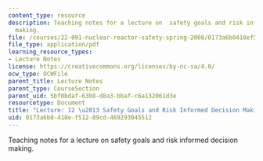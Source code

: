 ```yaml
---
content_type: resource
description: Teaching notes for a lecture on  safety goals and risk informed decision
  making.
file: /courses/22-091-nuclear-reactor-safety-spring-2008/0173a6b0418ef51289cd469293045512_MIT22_091S08_lec12note.pdf
file_type: application/pdf
learning_resource_types:
- Lecture Notes
license: https://creativecommons.org/licenses/by-nc-sa/4.0/
ocw_type: OCWFile
parent_title: Lecture Notes
parent_type: CourseSection
parent_uid: 5bf0bdaf-63b8-d8a3-bbaf-c6a132061d3e
resourcetype: Document
title: "Lecture: 12 \u2013 Safety Goals and Risk Informed Decision Making"
uid: 0173a6b0-418e-f512-89cd-469293045512
---
```

Teaching notes for a lecture on  safety goals and risk informed decision making.